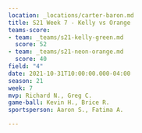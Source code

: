 ```yaml
---
location: _locations/carter-baron.md
title: S21 Week 7 - Kelly vs Orange
teams-score:
- team: _teams/s21-kelly-green.md
  score: 52
- team: _teams/s21-neon-orange.md
  score: 40
field: "4"
date: 2021-10-31T10:00:00.000-04:00
season: 21
week: 7
mvp: Richard N., Greg C.
game-ball: Kevin H., Brice R.
sportsperson: Aaron S., Fatima A.

---
```


